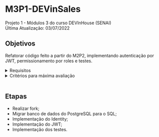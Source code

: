 # M3P1-DEVinSales
Projeto 1 - Módulos 3 do curso DEVInHouse (SENAI)  
Última Atualização: 03/07/2022

## Objetivos

Refatorar código feito a partir do M2P2, implementando autenticação por JWT, permissionamento por roles e testes.

<details>
  <summary>Requisitos</summary>
  
- Organização;
    - Realizar fork do repositório da M2P2;
    - Criar quadro no Trello para mapear tarefas;
- Autenticação por JWT, onde apenas usuário logados terão acesso a aplicação;
- Permissionamento por roles:
    - Administrador: Pode listar, criar, editar e deletar;
    - Gerente: Pode listar, criar e editar;
    - Usuário: Pode listar.
- Implementação de testes:
    - Cobertura de mais de 30% de testes utilizando NUnit.
</details>

<details>
  <summary>Critérios para máxima avaliação</summary>
  
- Criou um board no Trello e organizou com listas para modelo kanban e etiquetas de prioridade;
- Aluno criou o card, atribuiu seu nome nele e colocou as especificações de implementação no mesmo;
- Movimentou adequadamente o card, respeitando as regras no Kanbanize;
- A autenticação foi realizada e funciona perfeitamente;
- Todos os endpoints foram protegidos com as 3 regras de permissionamento;
- Acima de 30% da aplicação foi coberta de testes.
</details>
<br/>

## Etapas

- Realizar fork;
- Migrar banco de dados do PostgreSQL para o SQL;
- Implementação do Identity;
- Implementação do JWT;
- Implementação dos testes.
